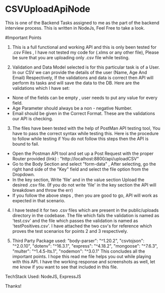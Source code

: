 # CSVUploadApiNode
This is one of the Backend Tasks assigned to me as the part of the backend interview process. This is written in NodeJs, Feel Free to take a look.

#Important Points 
1) This is a full functional and working API and this is only been tested for .csv Files , I have not tested my code for (.xlms or any other file), Please be sure that you
 are uploading only .csv file while testing.

2) Validation and Data Model selected is for this particular task  is of a User. In our CSV we can provide the details of the user (Name, Age And Email) Respectively, If the 
validations and data is correct then API will perform its tasks and will save the data to the DB. Here are the validations which I have set: 

* None of the fields can be empty , user needs to put any value for every field. 
* Age Parameter should always be a non - negative Number. 
* Email should be given in the Correct Format.
These are the validations our API is checking. 

3) The files have been tested with the help of PostMan API testing tool, You have to pass the correct syntax while testing this. Here is the procedure to follow while testing 
if You do not follow this steps then the API is bound to fail. 

* Open the Postman API tool and set up a Post Request with the proper Router provided (link) : "http://localhost:8800/api/uploadCSV" 
* Go to the Body Section and select "form-data" , After selecting, go the right hand side of the "Key" field and select the file option from the Dropdown. 
* In the key section, Write 'file' and in the value section Upload the desired .csv file. (If you do not write 'file' in the key section the API will breakdown and throw the err)
* If you follow the above steps , then you are good to go, API will work as expected in that scenario. 


4) I have tested it for two .csv files which are present in the public/uploads directory in the codebase. The file which fails the validation is named as 'test.csv' and
the file which passes the validation is named as 'testPositives.csv'. I have attached the two csv's for reference which proves the test scenarios for points 2 and 3
respectively. 

5) Third Party Package used: 
    "body-parser": "^1.20.2",
    "csvtojson": "^2.0.10",
    "dotenv": "^16.3.1",
    "express": "^4.18.2",
    "mongoose": "^7.6.3",
    "multer": "^1.4.5-lts.1",
    "nodemon": "^3.0.1"
This concludes all the important points. I hope this read me file helps you out while playing with this API. I have the working response and screenshots as well, let me know
if you want to see that included in this file. 

TechStack Used: NodeJS, ExpressJS

Thanks!
